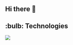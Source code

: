 ## Hi there 👋

<!------------ Start Technologies -------------->
<h2> :bulb: Technologies </h2>
<p align="left">
  <a href="https://skillicons.dev">
    <img src="https://skillicons.dev/icons?i=py,java,c,cs,cpp,mysql,postgres,mongodb,redis,html,css,js,astro,flask,postman,git,github,linux,bash,docker,vscode,figma,ai,ps&theme=dark&perline=10" />
  </a>
</p>
<br>
<!------------ End Technologies -------------->

